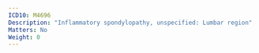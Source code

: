 ```yaml
---
ICD10: M4696
Description: "Inflammatory spondylopathy, unspecified: Lumbar region"
Matters: No
Weight: 0
---
```


